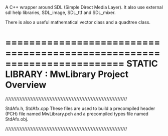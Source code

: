 A C++ wrapper around SDL (Simple Direct Media Layer). It also use external 
sdl help libraries, SDL_image, SDL_ttf and SDL_mixer.

There is also a useful mathematical vector class and a quadtree class.

========================================================================
    STATIC LIBRARY : MwLibrary Project Overview
========================================================================

/////////////////////////////////////////////////////////////////////////////

StdAfx.h, StdAfx.cpp
    These files are used to build a precompiled header (PCH) file
    named MwLibrary.pch and a precompiled types file named StdAfx.obj.

/////////////////////////////////////////////////////////////////////////////